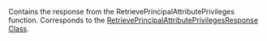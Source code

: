 Contains the response from the RetrievePrincipalAttributePrivileges function.
Corresponds to the [RetrievePrincipalAttributePrivilegesResponse Class](https://msdn.microsoft.com/library/microsoft.crm.sdk.messages.retrieveprincipalattributeprivilegesresponse.aspx).
